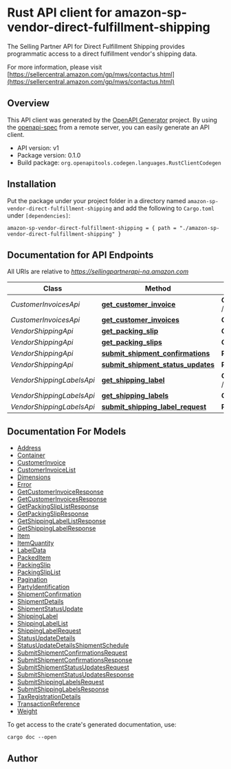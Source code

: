 # Rust API client for amazon-sp-vendor-direct-fulfillment-shipping

The Selling Partner API for Direct Fulfillment Shipping provides programmatic access to a direct fulfillment vendor's shipping data.

For more information, please visit [https://sellercentral.amazon.com/gp/mws/contactus.html](https://sellercentral.amazon.com/gp/mws/contactus.html)

## Overview

This API client was generated by the [OpenAPI Generator](https://openapi-generator.tech) project.  By using the [openapi-spec](https://openapis.org) from a remote server, you can easily generate an API client.

- API version: v1
- Package version: 0.1.0
- Build package: `org.openapitools.codegen.languages.RustClientCodegen`

## Installation

Put the package under your project folder in a directory named `amazon-sp-vendor-direct-fulfillment-shipping` and add the following to `Cargo.toml` under `[dependencies]`:

```
amazon-sp-vendor-direct-fulfillment-shipping = { path = "./amazon-sp-vendor-direct-fulfillment-shipping" }
```

## Documentation for API Endpoints

All URIs are relative to *https://sellingpartnerapi-na.amazon.com*

Class | Method | HTTP request | Description
------------ | ------------- | ------------- | -------------
*CustomerInvoicesApi* | [**get_customer_invoice**](docs/CustomerInvoicesApi.md#get_customer_invoice) | **GET** /vendor/directFulfillment/shipping/v1/customerInvoices/{purchaseOrderNumber} | 
*CustomerInvoicesApi* | [**get_customer_invoices**](docs/CustomerInvoicesApi.md#get_customer_invoices) | **GET** /vendor/directFulfillment/shipping/v1/customerInvoices | 
*VendorShippingApi* | [**get_packing_slip**](docs/VendorShippingApi.md#get_packing_slip) | **GET** /vendor/directFulfillment/shipping/v1/packingSlips/{purchaseOrderNumber} | 
*VendorShippingApi* | [**get_packing_slips**](docs/VendorShippingApi.md#get_packing_slips) | **GET** /vendor/directFulfillment/shipping/v1/packingSlips | 
*VendorShippingApi* | [**submit_shipment_confirmations**](docs/VendorShippingApi.md#submit_shipment_confirmations) | **POST** /vendor/directFulfillment/shipping/v1/shipmentConfirmations | 
*VendorShippingApi* | [**submit_shipment_status_updates**](docs/VendorShippingApi.md#submit_shipment_status_updates) | **POST** /vendor/directFulfillment/shipping/v1/shipmentStatusUpdates | 
*VendorShippingLabelsApi* | [**get_shipping_label**](docs/VendorShippingLabelsApi.md#get_shipping_label) | **GET** /vendor/directFulfillment/shipping/v1/shippingLabels/{purchaseOrderNumber} | 
*VendorShippingLabelsApi* | [**get_shipping_labels**](docs/VendorShippingLabelsApi.md#get_shipping_labels) | **GET** /vendor/directFulfillment/shipping/v1/shippingLabels | 
*VendorShippingLabelsApi* | [**submit_shipping_label_request**](docs/VendorShippingLabelsApi.md#submit_shipping_label_request) | **POST** /vendor/directFulfillment/shipping/v1/shippingLabels | 


## Documentation For Models

 - [Address](docs/Address.md)
 - [Container](docs/Container.md)
 - [CustomerInvoice](docs/CustomerInvoice.md)
 - [CustomerInvoiceList](docs/CustomerInvoiceList.md)
 - [Dimensions](docs/Dimensions.md)
 - [Error](docs/Error.md)
 - [GetCustomerInvoiceResponse](docs/GetCustomerInvoiceResponse.md)
 - [GetCustomerInvoicesResponse](docs/GetCustomerInvoicesResponse.md)
 - [GetPackingSlipListResponse](docs/GetPackingSlipListResponse.md)
 - [GetPackingSlipResponse](docs/GetPackingSlipResponse.md)
 - [GetShippingLabelListResponse](docs/GetShippingLabelListResponse.md)
 - [GetShippingLabelResponse](docs/GetShippingLabelResponse.md)
 - [Item](docs/Item.md)
 - [ItemQuantity](docs/ItemQuantity.md)
 - [LabelData](docs/LabelData.md)
 - [PackedItem](docs/PackedItem.md)
 - [PackingSlip](docs/PackingSlip.md)
 - [PackingSlipList](docs/PackingSlipList.md)
 - [Pagination](docs/Pagination.md)
 - [PartyIdentification](docs/PartyIdentification.md)
 - [ShipmentConfirmation](docs/ShipmentConfirmation.md)
 - [ShipmentDetails](docs/ShipmentDetails.md)
 - [ShipmentStatusUpdate](docs/ShipmentStatusUpdate.md)
 - [ShippingLabel](docs/ShippingLabel.md)
 - [ShippingLabelList](docs/ShippingLabelList.md)
 - [ShippingLabelRequest](docs/ShippingLabelRequest.md)
 - [StatusUpdateDetails](docs/StatusUpdateDetails.md)
 - [StatusUpdateDetailsShipmentSchedule](docs/StatusUpdateDetailsShipmentSchedule.md)
 - [SubmitShipmentConfirmationsRequest](docs/SubmitShipmentConfirmationsRequest.md)
 - [SubmitShipmentConfirmationsResponse](docs/SubmitShipmentConfirmationsResponse.md)
 - [SubmitShipmentStatusUpdatesRequest](docs/SubmitShipmentStatusUpdatesRequest.md)
 - [SubmitShipmentStatusUpdatesResponse](docs/SubmitShipmentStatusUpdatesResponse.md)
 - [SubmitShippingLabelsRequest](docs/SubmitShippingLabelsRequest.md)
 - [SubmitShippingLabelsResponse](docs/SubmitShippingLabelsResponse.md)
 - [TaxRegistrationDetails](docs/TaxRegistrationDetails.md)
 - [TransactionReference](docs/TransactionReference.md)
 - [Weight](docs/Weight.md)


To get access to the crate's generated documentation, use:

```
cargo doc --open
```

## Author



